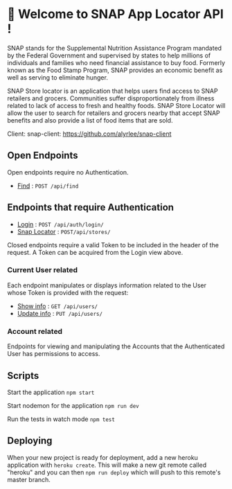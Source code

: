 # 🚀 Welcome to SNAP App Locator API !

SNAP stands for the Supplemental Nutrition Assistance Program mandated by the Federal Government and supervised by states to help millions of individuals and families who need financial assistance to buy food. Formerly known as the Food Stamp Program, SNAP provides an economic benefit as well as serving to eliminate hunger. 

SNAP Store locator is an application that helps users find access to SNAP retailers and grocers.
Communities suffer disproportionately from illness related to lack of access to fresh and healthy foods.
SNAP Store Locator will allow the user to search for retailers and grocers nearby that accept SNAP benefits and also provide a list of 
food items that are sold.

Client: snap-client: https://github.com/alyrlee/snap-client

## Open Endpoints

Open endpoints require no Authentication.

* [Find](find.md) : `POST /api/find`

## Endpoints that require Authentication

* [Login](login.md) : `POST /api/auth/login/`
* [Snap Locator](stores.md) : `POST/api/stores/` 

Closed endpoints require a valid Token to be included in the header of the request. A Token can be acquired from the Login view above.

### Current User related

Each endpoint manipulates or displays information related to the User whose
Token is provided with the request:

* [Show info](user/get.md) : `GET /api/users/`
* [Update info](user/put.md) : `PUT /api/users/`

### Account related

Endpoints for viewing and manipulating the Accounts that the Authenticated User has permissions to access.

## Scripts

Start the application `npm start`

Start nodemon for the application `npm run dev`

Run the tests in watch mode `npm test`

## Deploying

When your new project is ready for deployment, add a new heroku application with `heroku create`. This will make a new git remote called "heroku" and you can then `npm run deploy` which will push to this remote's master branch.
